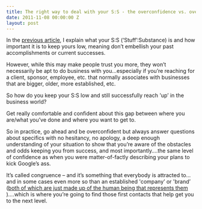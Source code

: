 ```yaml
---
title: The right way to deal with your S:S - the overconfidence vs. over-honesty debate
date: 2011-11-08 00:00:00 Z
layout: post
---
```

 
<p>In the <a href="http://awesomeinc.org/Blog/whats-your-ss-ratio" target="_blank">previous article</a>, I explain what your S:S (&lsquo;Stuff&rsquo;:Substance) is and how important it is to keep yours low, meaning don&rsquo;t embellish your past accomplishments or current successes.</p>
<p>However, while this may make people trust you more, they won&rsquo;t necessarily be apt to do business with you&hellip;especially if you&rsquo;re reaching for a client, sponsor, employee, etc. that normally associates with businesses that are bigger, older, more established, etc.</p>
<p>So how do you keep your S:S low and still successfully reach 'up&rsquo; in the business world?</p>
<p>Get really comfortable and confident about this gap between where you are/what you&rsquo;ve done and where you want to get to.</p>
<p>So in practice, go ahead and be overconfident but always answer questions about specifics with no hesitancy, no apology, a deep enough understanding of your situation to show that you&rsquo;re aware of the obstacles and odds keeping you from success, and most importantly&hellip;.the same level of confidence as when you were matter-of-factly describing your plans to kick Google&rsquo;s ass.</p>
<p>It&rsquo;s called congruence – and it&rsquo;s something that everybody is attracted to&hellip;and in some cases even more so than an established 'company&rsquo; or 'brand&rsquo; (<a href="http://awesomeinc.org/Blog/business-a-reflection-of-personalities" target="_blank">both of which are just made up of the human being that represents them</a> )&hellip;.which is where you&rsquo;re going to find those first contacts that help get you to the next level.</p>
